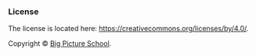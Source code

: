 ### License

The license is located here: https://creativecommons.org/licenses/by/4.0/. 

Copyright © [Big Picture School](https://compoundingeffects.github.io/bigpictureschool/).

